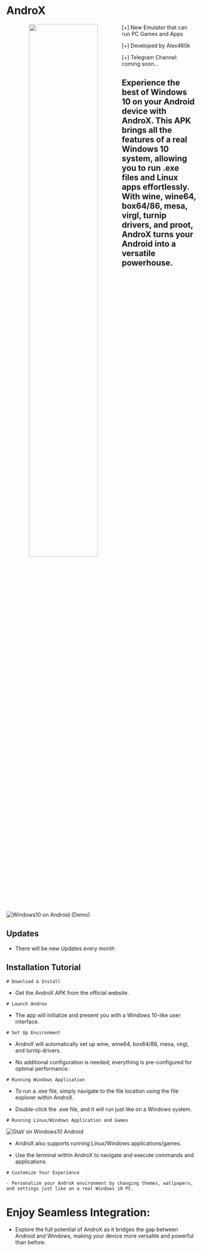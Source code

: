 # AndroX
<p align="center">
   <img src="https://i.postimg.cc/cLq7t9pb/e26978f3-0806-46ee-b9eb-bd536f2451b3.jpg" style="width: 60%;" align="left"; />
</p>

[+] New Emulator that can run PC Games and Apps

[+] Developed by Alex460k

[+] Telegram Channel: coming soon...

## Experience the best of Windows 10 on your Android device with AndroX. This APK brings all the features of a real Windows 10 system, allowing you to run .exe files and Linux apps effortlessly. With wine, wine64, box64/86, mesa, virgl, turnip drivers, and proot, AndroX turns your Android into a versatile powerhouse.

![Windows10 on Android (Demo)](https://i.postimg.cc/vH15GKWY/IMG-20250206-120750-613.jpg)

## Updates 
- There will be new Updates every month

## Installation Tutorial
```
# Download & Install
```
- Get the AndroX APK from the official website.
```
# Launch Androx
```
- The app will initialize and present you with a Windows 10-like user interface.
```
# Set Up Environment
```
- AndroX will automatically set up wine, wine64, box64/86, mesa, virgl, and turnip drivers.

- No additional configuration is needed; everything is pre-configured for optimal performance.
```
# Running Windows Application
```
- To run a .exe file, simply navigate to the file location using the file explorer within AndroX.

- Double-click the .exe file, and it will run just like on a Windows system.
```
# Running Linux/Windows Application and Games
```
![GtaV on Windows10 Android](https://i.postimg.cc/gkf8jKDv/IMG-20250206-120752-986.jpg)

- AndroX also supports running Linux/Windows applications/games.

- Use the terminal within AndroX to navigate and execute commands and applications.
```
# Customize Your Experience

- Personalize your AndroX environment by changing themes, wallpapers, and settings just like on a real Windows 10 PC.
```
# Enjoy Seamless Integration:

- Explore the full potential of AndroX as it bridges the gap between Android and Windows, making your device more versatile and powerful than before.